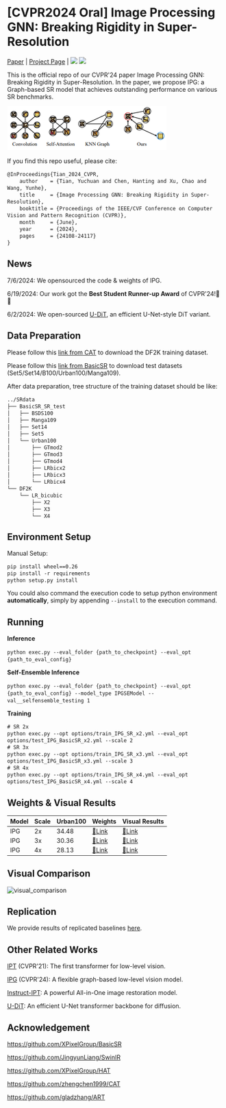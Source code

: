 # [CVPR2024 Oral] Image Processing GNN: Breaking Rigidity in Super-Resolution

<p align="left">
<a href="https://openaccess.thecvf.com/content/CVPR2024/papers/Tian_Image_Processing_GNN_Breaking_Rigidity_in_Super-Resolution_CVPR_2024_paper.pdf" alt="arXiv">
    Paper</a> | 
<a href="https://ipgnn.github.io" alt="arXiv">
    Project Page</a> |
<a href="https://openaccess.thecvf.com/content/CVPR2024/html/Tian_Image_Processing_GNN_Breaking_Rigidity_in_Super-Resolution_CVPR_2024_paper.html" alt="arXiv">
    <img src="https://img.shields.io/badge/CVPR'24-Oral-b31b31b.svg?style=flat" /></a>
<a href="https://huggingface.co/yuchuantian/IPG/tree/main" alt="Hugging Face Models">
    <img src="https://img.shields.io/badge/%F0%9F%A4%97%20Hugging%20Face-Models-blue" /></a>
</p>
This is the official repo of our CVPR'24 paper Image Processing GNN: Breaking Rigidity in Super-Resolution. In the paper, we propose IPG: a Graph-based SR model that achieves outstanding performance on various SR benchmarks.

![scheme](imgs/scheme.png)

If you find this repo useful, please cite:

```
@InProceedings{Tian_2024_CVPR,
    author    = {Tian, Yuchuan and Chen, Hanting and Xu, Chao and Wang, Yunhe},
    title     = {Image Processing GNN: Breaking Rigidity in Super-Resolution},
    booktitle = {Proceedings of the IEEE/CVF Conference on Computer Vision and Pattern Recognition (CVPR)},
    month     = {June},
    year      = {2024},
    pages     = {24108-24117}
}
```

## News

7/6/2024: We opensourced the code & weights of IPG.

6/19/2024: Our work got the **Best Student Runner-up Award** of CVPR'24!🎉🎉

6/2/2024: We open-sourced [U-DiT](https://github.com/YuchuanTian/U-DiT), an efficient U-Net-style DiT variant.

## Data Preparation

Please follow this [link from CAT](https://drive.google.com/file/d/1TubDkirxl4qAWelfOnpwaSKoj3KLAIG4/view) to download the DF2K training dataset.

Please follow this [link from BasicSR](https://github.com/XPixelGroup/BasicSR/blob/master/docs/DatasetPreparation.md) to download test datasets (Set5/Set14/B100/Urban100/Manga109).

After data preparation, tree structure of the training dataset should be like:

```
../SRdata
├── BasicSR_SR_test
│   ├── BSDS100
│   ├── Manga109
│   ├── Set14
│   ├── Set5
│   └── Urban100
│       ├── GTmod2
│       ├── GTmod3
│       ├── GTmod4
│       ├── LRbicx2
│       ├── LRbicx3
│       └── LRbicx4
└── DF2K
    └── LR_bicubic
        ├── X2
        ├── X3
        └── X4
```

## Environment Setup

Manual Setup:

```
pip install wheel==0.26
pip install -r requirements
python setup.py install
```

You could also command the execution code to setup python environment **automatically**, simply by appending  ```--install``` to the execution command.

## Running

**Inference**

```python exec.py --eval_folder {path_to_checkpoint} --eval_opt {path_to_eval_config}```

**Self-Ensemble Inference**

```python exec.py --eval_folder {path_to_checkpoint} --eval_opt {path_to_eval_config} --model_type IPGSEModel --val__selfensemble_testing 1```

**Training**

```
# SR 2x
python exec.py --opt options/train_IPG_SR_x2.yml --eval_opt options/test_IPG_BasicSR_x2.yml --scale 2
# SR 3x
python exec.py --opt options/train_IPG_SR_x3.yml --eval_opt options/test_IPG_BasicSR_x3.yml --scale 3
# SR 4x
python exec.py --opt options/train_IPG_SR_x4.yml --eval_opt options/test_IPG_BasicSR_x4.yml --scale 4
```

## Weights & Visual Results

| Model | Scale | Urban100 | Weights                                                      | Visual Results                                               |
| ----- | ----- | -------- | ------------------------------------------------------------ | ------------------------------------------------------------ |
| IPG   | 2x    | 34.48    | [🤗Link](https://huggingface.co/yuchuantian/IPG/blob/main/IPG_SRx2.pth) | [🤗Link](https://huggingface.co/yuchuantian/IPG/blob/main/IPG_srx2.zip) |
| IPG   | 3x    | 30.36    | [🤗Link](https://huggingface.co/yuchuantian/IPG/blob/main/IPG_SRx3.pth) | [🤗Link](https://huggingface.co/yuchuantian/IPG/blob/main/IPG_srx3.zip) |
| IPG   | 4x    | 28.13    | [🤗Link](https://huggingface.co/yuchuantian/IPG/blob/main/IPG_SRx4.pth) | [🤗Link](https://huggingface.co/yuchuantian/IPG/blob/main/IPG_srx4.zip) |

## Visual Comparison

![visual_comparison](imgs/visual_comparison.png)

## Replication

We provide results of replicated baselines [here](https://huggingface.co/yuchuantian/IPG_rep).


## Other Related Works

[IPT](https://arxiv.org/abs/2012.00364) (CVPR'21): The first transformer for low-level vision.

[IPG](https://openaccess.thecvf.com/content/CVPR2024/papers/Tian_Image_Processing_GNN_Breaking_Rigidity_in_Super-Resolution_CVPR_2024_paper.pdf) (CVPR'24): A flexible graph-based low-level vision model.

[Instruct-IPT](https://arxiv.org/abs/2407.00676): A powerful All-in-One image restoration model.

[U-DiT](https://arxiv.org/abs/2405.02730): An efficient U-Net transformer backbone for diffusion.

## Acknowledgement

https://github.com/XPixelGroup/BasicSR

https://github.com/JingyunLiang/SwinIR

https://github.com/XPixelGroup/HAT

https://github.com/zhengchen1999/CAT

https://github.com/gladzhang/ART

